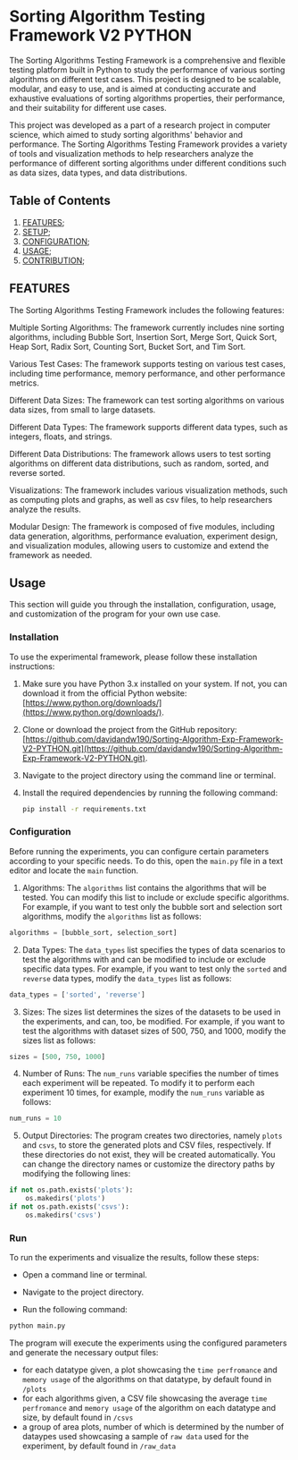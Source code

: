 # Sorting Algorithm Testing Framework V2 PYTHON

The Sorting Algorithms Testing Framework is a comprehensive and flexible testing platform built in Python to study the performance of various sorting algorithms on different test cases. This project is designed to be scalable, modular, and easy to use, and is aimed at conducting accurate and exhaustive evaluations of sorting algorithms properties, their performance, and their suitability for different use cases.

This project was developed as a part of a research project in computer science, which aimed to study sorting algorithms' behavior and performance. The Sorting Algorithms Testing Framework provides a variety of tools and visualization methods to help researchers analyze the performance of different sorting algorithms under different conditions such as data sizes, data types, and data distributions.

## Table of Contents

  1. [FEATURES](https://github.com/davidandw190/Sorting-Algorithm-Exp-Framework-V2-PYTHON/edit/master/README.md#features);
  2. [SETUP](https://github.com/davidandw190/Sorting-Algorithm-Exp-Framework-V2-PYTHON/edit/master/README.md#setup);
  3. [CONFIGURATION](https://github.com/davidandw190/Sorting-Algorithm-Exp-Framework-V2-PYTHON/edit/master/README.md#configuration);
  4. [USAGE](https://github.com/davidandw190/Sorting-Algorithm-Exp-Framework-V2-PYTHON/edit/master/README.md#usage);
  5. [CONTRIBUTION](https://github.com/davidandw190/Sorting-Algorithm-Exp-Framework-V2-PYTHON/edit/master/README.md#contribution);
  

## FEATURES

The Sorting Algorithms Testing Framework includes the following features:

Multiple Sorting Algorithms: The framework currently includes nine sorting algorithms, including Bubble Sort, Insertion Sort, Merge Sort, Quick Sort, Heap Sort, Radix Sort, Counting Sort, Bucket Sort, and Tim Sort.

Various Test Cases: The framework supports testing on various test cases, including time performance, memory performance, and other performance metrics.

Different Data Sizes: The framework can test sorting algorithms on various data sizes, from small to large datasets.

Different Data Types: The framework supports different data types, such as integers, floats, and strings.

Different Data Distributions: The framework allows users to test sorting algorithms on different data distributions, such as random, sorted, and reverse sorted.

Visualizations: The framework includes various visualization methods, such as computing plots and graphs, as well as csv files, to help researchers analyze the results.

Modular Design: The framework is composed of five modules, including data generation, algorithms, performance evaluation, experiment design, and visualization modules, allowing users to customize and extend the framework as needed.

## Usage

This section will guide you through the installation, configuration, usage, and customization of the program for your own use case.

### Installation

To use the experimental framework, please follow these installation instructions:

1. Make sure you have Python 3.x installed on your system. If not, you can download it from the official Python website: [https://www.python.org/downloads/](https://www.python.org/downloads/).

2. Clone or download the project from the GitHub repository: [https://github.com/davidandw190/Sorting-Algorithm-Exp-Framework-V2-PYTHON.git](https://github.com/davidandw190/Sorting-Algorithm-Exp-Framework-V2-PYTHON.git).

3. Navigate to the project directory using the command line or terminal.

4. Install the required dependencies by running the following command:
   ```bash
   pip install -r requirements.txt
   ```

### Configuration

Before running the experiments, you can configure certain parameters according to your specific needs. To do this, open the `main.py` file in a text editor and locate the `main` function.

1. Algorithms: The `algorithms` list contains the algorithms that will be tested. You can modify this list to include or exclude specific algorithms. For example, if you want to test only the bubble sort and selection sort algorithms, modify the `algorithms` list as follows:

```python
algorithms = [bubble_sort, selection_sort]
```
2. Data Types: The `data_types` list specifies the types of data scenarios to test the algorithms with and can be modified to include or exclude specific data types. For example, if you want to test only the `sorted` and `reverse` data types, modify the `data_types` list as follows:

```python
data_types = ['sorted', 'reverse']
```
3. Sizes: The sizes list determines the sizes of the datasets to be used in the experiments, and can, too, be modified. For example, if you want to test the algorithms with dataset sizes of 500, 750, and 1000, modify the sizes list as follows:
```python
sizes = [500, 750, 1000]
```
4. Number of Runs: The `num_runs` variable specifies the number of times each experiment will be repeated. To modify it to perform each experiment 10 times, for example, modify the `num_runs` variable as follows:
```python
num_runs = 10
```

5. Output Directories: The program creates two directories, namely `plots` and `csvs`, to store the generated plots and CSV files, respectively. If these directories do not exist, they will be created automatically. You can change the directory names or customize the directory paths by modifying the following lines:
```python
if not os.path.exists('plots'):
    os.makedirs('plots')
if not os.path.exists('csvs'):
    os.makedirs('csvs')
```    
### Run
To run the experiments and visualize the results, follow these steps:

* Open a command line or terminal.

* Navigate to the project directory.

* Run the following command:
```python
python main.py
```
The program will execute the experiments using the configured parameters and generate the necessary output files:
  * for each datatype given, a plot showcasing the `time perfromance` and `memory usage` of the algorithms on that datatype, by default found in `/plots`
  * for each algorithms given, a CSV file showcasing the average `time perfromance` and `memory usage` of the algorithm on each datatype  and size, by default found in `/csvs`
  * a group of area plots, number of which is determined by the number of dataypes used showcasing a sample of `raw data` used for the experiment, by default found in `/raw_data`

